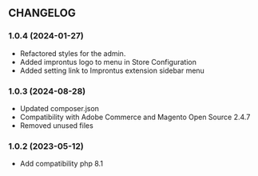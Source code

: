 CHANGELOG
---------

### 1.0.4 (2024-01-27)
* Refactored styles for the admin.
* Added improntus logo to menu in Store Configuration
* Added setting link to Improntus extension sidebar menu

### 1.0.3 (2024-08-28)

* Updated composer.json
* Compatibility with Adobe Commerce and Magento Open Source 2.4.7
* Removed unused files

### 1.0.2 (2023-05-12)

* Add compatibility php 8.1
